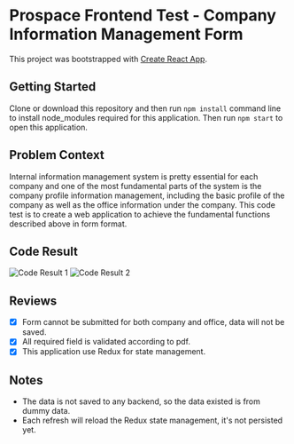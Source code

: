 # Prospace Frontend Test - Company Information Management Form

This project was bootstrapped with [Create React App](https://github.com/facebook/create-react-app).

## Getting Started

Clone or download this repository and then run `npm install` command line to install node_modules required for this application. Then run `npm start` to open this application.

## Problem Context

Internal information management system is pretty essential for each company and one of the most fundamental parts of the system is the company profile information management, including the basic profile of the company as well as the office information under the company. This code test is to create a web application to achieve the fundamental functions described above in form format.

## Code Result

![Code Result 1](https://i.ibb.co/5TmwvwH/Screenshot-326.png)
![Code Result 2](https://i.ibb.co/kK9tbNv/Screenshot-327.png)

## Reviews

- [x] Form cannot be submitted for both company and office, data will not be saved.
- [x] All required field is validated according to pdf.
- [x] This application use Redux for state management.

## Notes

-  The data is not saved to any backend, so the data existed is from dummy data.
-  Each refresh will reload the Redux state management, it's not persisted yet. 

